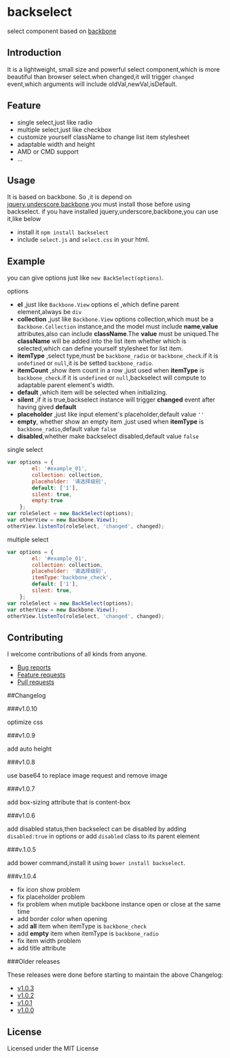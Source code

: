 # backselect
select component based on [backbone](https://github.com/jashkenas/backbone)
## Introduction
It is a lightweight, small size and  powerful select component,which is more beautiful than browser select.when changed,it will trigger `changed` event,which arguments will include oldVal,newVal,isDefault.
## Feature
* single select,just like radio
* multiple select,just like checkbox
* customize yourself className to change list item stylesheet
* adaptable width and height
* AMD or CMD support
* ...

## Usage
It is based on backbone. So ,it is depend on [jquery](https://github.com/jquery/jquery),[underscore](https://github.com/jashkenas/underscore),[backbone](https://github.com/jashkenas/backbone).you must install those before using backselect.
if you have installed jquery,underscore,backbone,you can use it,like below
* install it  `npm install backselect`
* include `select.js` and `select.css` in your html.

## Example
you can give options just like `new BackSelect(options)`.

options

* **el** ,just like `Backbone.View` options el ,which define parent element,always be `div`
* **collection** ,just like `Backbone.View` options collection,which must be a `Backbone.Collection` instance,and the model must include **name**,**value** attributes,also can include **className**.The **value** must be uniqued.The **className** will be added into the list item whether which is selected,which can define yourself stylesheet for list item. 
* **itemType** ,select type,must be `backbone_radio` or `backbone_check`.if it is `undefined` or `null`,it is be setted `backbone_radio`.
* **itemCount** ,show item count in a row ,just used  when **itemType** is `backbone_check`.if it is `undefined` or `null`,backselect will compute to adaptable parent element's width.
* **default** ,which item will be selected when initializing.
* **silent** ,if it is true,backselect instance will trigger **changed** event after having gived **default**
* **placeholder** ,just like input element's placeholder,default value `''`
* **empty**, whether show an empty item ,just used when **itemType** is `backbone_radio`,default value `false`
*  **disabled**,whether make backselect disabled,default value `false`

single select

```javascript
var options = {
        el: '#example_01',
        collection: collection,
        placeholder: '请选择级别',
        default: ['1'],
        silent: true,
        empty:true
    };
var roleSelect = new BackSelect(options);
var otherView = new Backbone.View();
otherView.listenTo(roleSelect, 'changed', changed);
```
multiple select

```javascript
var options = {
        el: '#example_01',
        collection: collection,
        placeholder: '请选择级别',
        itemType:'backbone_check',
        default: ['1'],
        silent: true,
    };
var roleSelect = new BackSelect(options);
var otherView = new Backbone.View();
otherView.listenTo(roleSelect, 'changed', changed);
```

## Contributing

I welcome contributions of all kinds from anyone.

* [Bug reports](https://github.com/snayan/backselect/issues) 
* [Feature requests](https://github.com/snayan/backselect/issues)
* [Pull requests](https://github.com/snayan/backselect/pulls)

##Changelog

###v1.0.10

optimize css 

###v1.0.9

add auto height 

###v1.0.8

use base64 to replace image request and remove image 

###v1.0.7

add box-sizing attribute that is content-box

###v1.0.6

add disabled status,then backselect can be disabled by adding `disabled:true` in options or add `disabled` class to its parent element

###v.1.0.5

add bower command,install it using `bower install backselect`.

###v.1.0.4

* fix icon show problem
* fix placeholder problem
* fix problem when mutiple backbone instance open or close at the same time 
* add border color when opening 
* add **all** item when itemType is `backbone_check`
* add **empty** item when itemType is `backbone_radio`
* fix item width problem 
* add title attribute 

###Older releases

These releases were done before starting to maintain the above Changelog:

* [v1.0.3](https://github.com/snayan/backselect/tree/v1.0.3)
* [v1.0.2](https://github.com/snayan/backselect/tree/v1.0.2)
* [v1.0.1](https://github.com/snayan/backselect/tree/v1.0.1)
* [v1.0.0](https://github.com/snayan/backselect/tree/v1.0.0)

## License
Licensed under the MIT License
